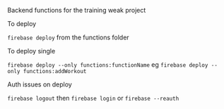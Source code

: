 Backend functions for the training weak project

To deploy

```firebase deploy``` from the functions folder

To deploy single

```firebase deploy --only functions:functionName``` eg ```firebase deploy --only functions:addWorkout```

Auth issues on deploy

```firebase logout``` then ```firebase login```
or
```firebase --reauth```
